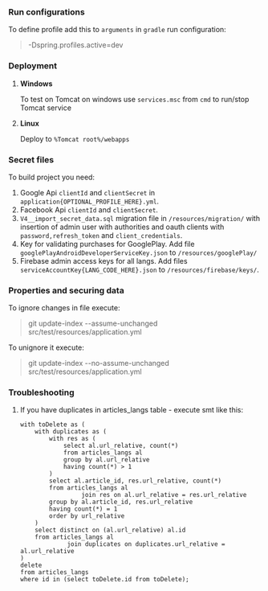 ### Run configurations

To define profile add this to `arguments` in `gradle` run configuration:

>-Dspring.profiles.active=dev

### Deployment 

1. **Windows**
 
    To test on Tomcat on windows use `services.msc` from `cmd` to run/stop Tomcat service

2. **Linux**

    Deploy to `%Tomcat root%/webapps`

### Secret files

To build project you need: 

1. Google Api `clientId` and `clientSecret` in `application{OPTIONAL_PROFILE_HERE}.yml`.
2. Facebook Api `clientId` and `clientSecret`.
3. `V4__import_secret_data.sql` migration file in `/resources/migration/` with insertion of admin user with authorities and oauth clients with `password,refresh_token` and `client_credentials`.  
4. Key for validating purchases for GooglePlay. Add file `googlePlayAndroidDeveloperServiceKey.json` to `/resources/googlePlay/`
5. Firebase admin access keys for all langs. Add files `serviceAccountKey{LANG_CODE_HERE}.json` to `/resources/firebase/keys/`.

### Properties and securing data

To ignore changes in file execute: 

>git update-index --assume-unchanged src/test/resources/application.yml

To unignore it execute:

>git update-index --no-assume-unchanged src/test/resources/application.yml


### Troubleshooting

1. If you have duplicates in articles_langs table - execute smt like this: 

    ```postgresql
    with toDelete as (
        with duplicates as (
            with res as (
                select al.url_relative, count(*)
                from articles_langs al
                group by al.url_relative
                having count(*) > 1
            )
            select al.article_id, res.url_relative, count(*)
            from articles_langs al
                     join res on al.url_relative = res.url_relative
            group by al.article_id, res.url_relative
            having count(*) = 1
            order by url_relative
        )
        select distinct on (al.url_relative) al.id
        from articles_langs al
                 join duplicates on duplicates.url_relative = al.url_relative
    )
    delete
    from articles_langs
    where id in (select toDelete.id from toDelete);
    ```